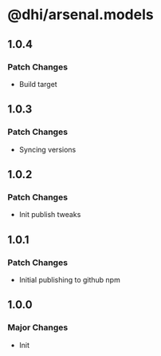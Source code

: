 # @dhi/arsenal.models

## 1.0.4

### Patch Changes

- Build target

## 1.0.3

### Patch Changes

- Syncing versions

## 1.0.2

### Patch Changes

- Init publish tweaks

## 1.0.1

### Patch Changes

- Initial publishing to github npm

## 1.0.0

### Major Changes

- Init

